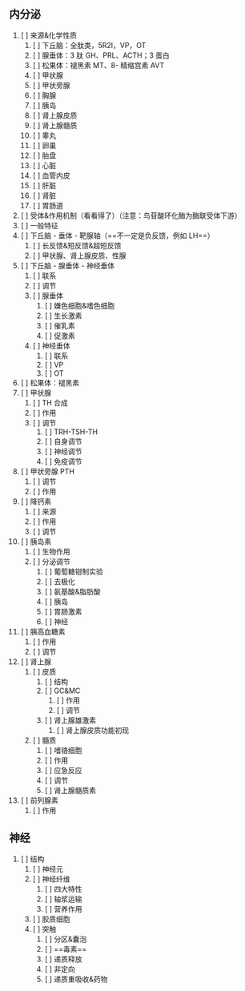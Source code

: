 ## 内分泌
1. [ ] 来源&化学性质
	1. [ ] 下丘脑：全肽类，5R2I，VP，OT
	2. [ ] 腺垂体：3 肽 GH、PRL、ACTH；3 蛋白
	3. [ ] 松果体：褪黑素 MT、8- 精缩宫素 AVT
	4. [ ] 甲状腺
	5. [ ] 甲状旁腺
	6. [ ] 胸腺
	7. [ ] 胰岛
	8. [ ] 肾上腺皮质
	9. [ ] 肾上腺髓质
	10. [ ] 睾丸
	11. [ ] 卵巢
	12. [ ] 胎盘
	13. [ ] 心脏
	14. [ ] 血管内皮
	15. [ ] 肝脏
	16. [ ] 肾脏
	17. [ ] 胃肠道
2. [ ] 受体&作用机制（看看得了）（注意：鸟苷酸环化酶为酶联受体下游）
3. [ ] 一般特征
4. [ ] 下丘脑 - 垂体 - 靶腺轴（==不一定是负反馈，例如 LH==）
	1. [ ] 长反馈&短反馈&超短反馈
	2. [ ] 甲状腺、肾上腺皮质、性腺
5. [ ] 下丘脑 - 腺垂体 - 神经垂体
	1. [ ] 联系
	2. [ ] 调节
	3. [ ] 腺垂体
		1. [ ] 嫌色细胞&嗜色细胞
		2. [ ] 生长激素
		3. [ ] 催乳素
		4. [ ] 促激素
	4. [ ] 神经垂体
		1. [ ] 联系
		2. [ ] VP
		3. [ ] OT
6. [ ] 松果体：褪黑素
7. [ ] 甲状腺
	1. [ ] TH 合成
	2. [ ] 作用
	3. [ ] 调节
		1. [ ] TRH-TSH-TH
		2. [ ] 自身调节
		3. [ ] 神经调节
		4. [ ] 免疫调节
8. [ ] 甲状旁腺 PTH
	1. [ ] 调节
	2. [ ] 作用
9. [ ] 降钙素
	1. [ ] 来源
	2. [ ] 作用
	3. [ ] 调节
10. [ ] 胰岛素
	1. [ ] 生物作用
	2. [ ] 分泌调节
		1. [ ] 葡萄糖钳制实验
		2. [ ] 去极化
		3. [ ] 氨基酸&脂肪酸
		4. [ ] 胰岛
		5. [ ] 胃肠激素
		6. [ ] 神经
11. [ ] 胰高血糖素
	1. [ ] 作用
	2. [ ] 调节
12. [ ] 肾上腺
	1. [ ] 皮质
		1. [ ] 结构
		2. [ ] GC&MC
			1. [ ] 作用
			2. [ ] 调节
		3. [ ] 肾上腺雄激素
			1. [ ] 肾上腺皮质功能初现
	2. [ ] 髓质
		1. [ ] 嗜铬细胞
		2. [ ] 作用
		3. [ ] 应急反应
		4. [ ] 调节
		5. [ ] 肾上腺髓质素
13. [ ] 前列腺素
	1. [ ] 作用
## 神经
1. [ ] 结构
	1. [ ] 神经元
	2. [ ] 神经纤维
		1. [ ] 四大特性
		2. [ ] 轴浆运输
		3. [ ] 营养作用
	3. [ ] 胶质细胞
	4. [ ] 突触
		1. [ ] 分区&囊泡
		2. [ ] ==毒素==
		3. [ ] 递质释放
		4. [ ] 非定向
		5. [ ] 递质重吸收&药物